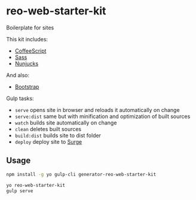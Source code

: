 # reo-web-starter-kit
Boilerplate for sites

<section>
  <p>This kit includes:</p>
  <ul>
    <li><a href="http://coffeescript.org/">CoffeeScript</a></li>
    <li><a href="http://sass-lang.com/">Sass</a></li>
    <li><a href="https://mozilla.github.io/nunjucks/">Nunjucks</a></li>
  </ul>

  <p>And also:</p>
  <ul>
    <li><a href="https://mozilla.github.io/nunjucks/">Bootstrap</a></li>
  </ul>
</section>

<section>
  <p>Gulp tasks:</p>
  <ul>
    <li><code>serve</code> opens site in browser and reloads it automatically on change</li>
    <li><code>serve:dist</code> same but with minification and optimization of built sources</li>
    <li><code>watch</code> builds site automatically on change</li>
    <li><code>clean</code> deletes built sources</li>
    <li><code>build:dist</code> builds site to dist folder</li>
    <li><code>deploy</code> deploy site to <a href="http://surge.sh/">Surge</a></li>
  </ul>
</section>

## Usage
```sh
npm install -g yo gulp-cli generator-reo-web-starter-kit

yo reo-web-starter-kit
gulp serve
```
